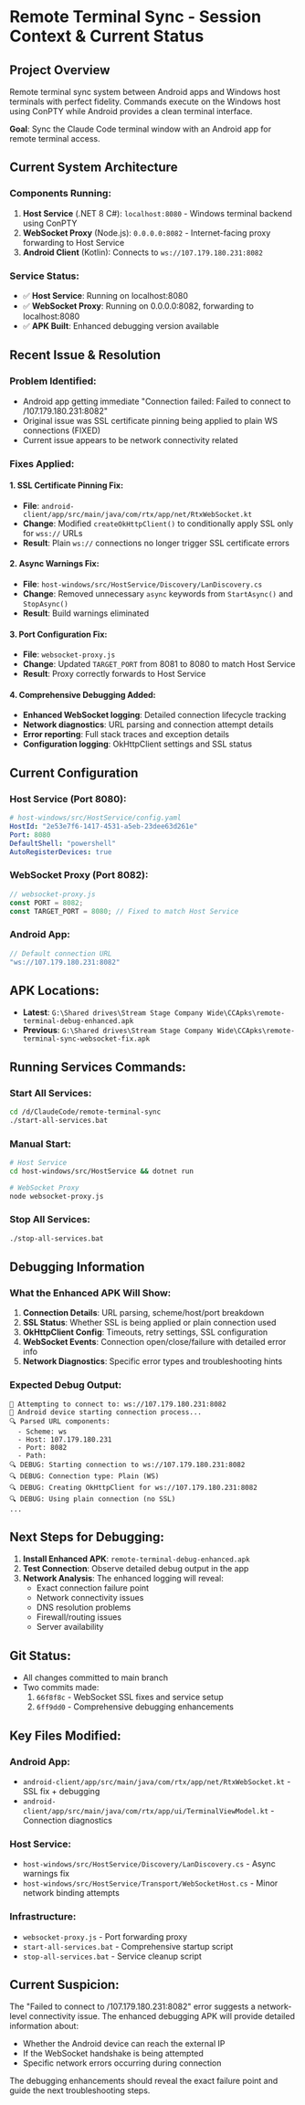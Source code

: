 # Remote Terminal Sync - Session Context & Current Status

## Project Overview
Remote terminal sync system between Android apps and Windows host terminals with perfect fidelity. Commands execute on the Windows host using ConPTY while Android provides a clean terminal interface.

**Goal**: Sync the Claude Code terminal window with an Android app for remote terminal access.

## Current System Architecture

### Components Running:
1. **Host Service** (.NET 8 C#): `localhost:8080` - Windows terminal backend using ConPTY
2. **WebSocket Proxy** (Node.js): `0.0.0.0:8082` - Internet-facing proxy forwarding to Host Service
3. **Android Client** (Kotlin): Connects to `ws://107.179.180.231:8082`

### Service Status:
- ✅ **Host Service**: Running on localhost:8080
- ✅ **WebSocket Proxy**: Running on 0.0.0.0:8082, forwarding to localhost:8080
- ✅ **APK Built**: Enhanced debugging version available

## Recent Issue & Resolution

### Problem Identified:
- Android app getting immediate "Connection failed: Failed to connect to /107.179.180.231:8082"
- Original issue was SSL certificate pinning being applied to plain WS connections (FIXED)
- Current issue appears to be network connectivity related

### Fixes Applied:

#### 1. SSL Certificate Pinning Fix:
- **File**: `android-client/app/src/main/java/com/rtx/app/net/RtxWebSocket.kt`
- **Change**: Modified `createOkHttpClient()` to conditionally apply SSL only for `wss://` URLs
- **Result**: Plain `ws://` connections no longer trigger SSL certificate errors

#### 2. Async Warnings Fix:
- **File**: `host-windows/src/HostService/Discovery/LanDiscovery.cs`
- **Change**: Removed unnecessary `async` keywords from `StartAsync()` and `StopAsync()`
- **Result**: Build warnings eliminated

#### 3. Port Configuration Fix:
- **File**: `websocket-proxy.js`
- **Change**: Updated `TARGET_PORT` from 8081 to 8080 to match Host Service
- **Result**: Proxy correctly forwards to Host Service

#### 4. Comprehensive Debugging Added:
- **Enhanced WebSocket logging**: Detailed connection lifecycle tracking
- **Network diagnostics**: URL parsing and connection attempt details
- **Error reporting**: Full stack traces and exception details
- **Configuration logging**: OkHttpClient settings and SSL status

## Current Configuration

### Host Service (Port 8080):
```yaml
# host-windows/src/HostService/config.yaml
HostId: "2e53e7f6-1417-4531-a5eb-23dee63d261e"
Port: 8080
DefaultShell: "powershell"
AutoRegisterDevices: true
```

### WebSocket Proxy (Port 8082):
```javascript
// websocket-proxy.js
const PORT = 8082;
const TARGET_PORT = 8080; // Fixed to match Host Service
```

### Android App:
```kotlin
// Default connection URL
"ws://107.179.180.231:8082"
```

## APK Locations:
- **Latest**: `G:\Shared drives\Stream Stage Company Wide\CCApks\remote-terminal-debug-enhanced.apk`
- **Previous**: `G:\Shared drives\Stream Stage Company Wide\CCApks\remote-terminal-sync-websocket-fix.apk`

## Running Services Commands:

### Start All Services:
```bash
cd /d/ClaudeCode/remote-terminal-sync
./start-all-services.bat
```

### Manual Start:
```bash
# Host Service
cd host-windows/src/HostService && dotnet run

# WebSocket Proxy
node websocket-proxy.js
```

### Stop All Services:
```bash
./stop-all-services.bat
```

## Debugging Information

### What the Enhanced APK Will Show:
1. **Connection Details**: URL parsing, scheme/host/port breakdown
2. **SSL Status**: Whether SSL is being applied or plain connection used
3. **OkHttpClient Config**: Timeouts, retry settings, SSL configuration
4. **WebSocket Events**: Connection open/close/failure with detailed error info
5. **Network Diagnostics**: Specific error types and troubleshooting hints

### Expected Debug Output:
```
🚀 Attempting to connect to: ws://107.179.180.231:8082
📱 Android device starting connection process...
🔍 Parsed URL components:
  - Scheme: ws
  - Host: 107.179.180.231
  - Port: 8082
  - Path:
🔍 DEBUG: Starting connection to ws://107.179.180.231:8082
🔍 DEBUG: Connection type: Plain (WS)
🔍 DEBUG: Creating OkHttpClient for ws://107.179.180.231:8082
🔍 DEBUG: Using plain connection (no SSL)
...
```

## Next Steps for Debugging:

1. **Install Enhanced APK**: `remote-terminal-debug-enhanced.apk`
2. **Test Connection**: Observe detailed debug output in the app
3. **Network Analysis**: The enhanced logging will reveal:
   - Exact connection failure point
   - Network connectivity issues
   - DNS resolution problems
   - Firewall/routing issues
   - Server availability

## Git Status:
- All changes committed to main branch
- Two commits made:
  1. `66f8f8c` - WebSocket SSL fixes and service setup
  2. `6ff9dd0` - Comprehensive debugging enhancements

## Key Files Modified:

### Android App:
- `android-client/app/src/main/java/com/rtx/app/net/RtxWebSocket.kt` - SSL fix + debugging
- `android-client/app/src/main/java/com/rtx/app/ui/TerminalViewModel.kt` - Connection diagnostics

### Host Service:
- `host-windows/src/HostService/Discovery/LanDiscovery.cs` - Async warnings fix
- `host-windows/src/HostService/Transport/WebSocketHost.cs` - Minor network binding attempts

### Infrastructure:
- `websocket-proxy.js` - Port forwarding proxy
- `start-all-services.bat` - Comprehensive startup script
- `stop-all-services.bat` - Service cleanup script

## Current Suspicion:
The "Failed to connect to /107.179.180.231:8082" error suggests a network-level connectivity issue. The enhanced debugging APK will provide detailed information about:
- Whether the Android device can reach the external IP
- If the WebSocket handshake is being attempted
- Specific network errors occurring during connection

The debugging enhancements should reveal the exact failure point and guide the next troubleshooting steps.